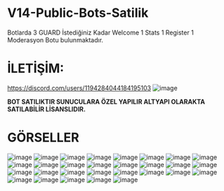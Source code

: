 # V14-Public-Bots-Satilik
Botlarda 3 GUARD
İstediğiniz Kadar Welcome
1 Stats
1 Register
1 Moderasyon Botu bulunmaktadır.
# İLETİŞİM:
https://discord.com/users/1194284044184195103
![image](https://github.com/EmdocsDev/V14-Public-Bots-Satilik/assets/161200256/57bdc6a8-945f-47b0-93ea-a39d0fd642d2)

**BOT SATILIKTIR SUNUCULARA ÖZEL YAPILIR ALTYAPI OLARAKTA SATILABİLİR LİSANSLIDIR.**

# GÖRSELLER
![image](https://github.com/EmdocsDev/V14-Public-Bots-Satilik/assets/161200256/783f58c0-2119-4084-b78b-537f2d313785)
![image](https://github.com/EmdocsDev/V14-Public-Bots-Satilik/assets/161200256/0efe8981-057f-49bd-90b4-387aa95d27c0)
![image](https://github.com/EmdocsDev/V14-Public-Bots-Satilik/assets/161200256/861c82ac-243a-447d-9a1c-2ed6917e7227)
![image](https://github.com/EmdocsDev/V14-Public-Bots-Satilik/assets/161200256/139a2187-8e9a-4084-8fda-47ab17908ecf)
![image](https://github.com/EmdocsDev/V14-Public-Bots-Satilik/assets/161200256/e0cb3980-56f7-41fa-a491-7bc9292e3efb)
![image](https://github.com/EmdocsDev/V14-Public-Bots-Satilik/assets/161200256/0f1d0d08-9fe7-45f7-9673-a9fedf9052c5)
![image](https://github.com/EmdocsDev/V14-Public-Bots-Satilik/assets/161200256/34fae327-a7a4-4f6d-8b14-51253292f586)
![image](https://github.com/EmdocsDev/V14-Public-Bots-Satilik/assets/161200256/a34ed761-2a5e-4ec3-a1f3-070e7583d823)
![image](https://github.com/EmdocsDev/V14-Public-Bots-Satilik/assets/161200256/38a7926f-a6e6-4035-8e51-24c25c8f4940)
![image](https://github.com/EmdocsDev/V14-Public-Bots-Satilik/assets/161200256/a1dd5adf-4808-4f81-9e32-4a5354eff920)
![image](https://github.com/EmdocsDev/V14-Public-Bots-Satilik/assets/161200256/32d80d34-b54b-4e4a-bf79-35b2481c1cac)
![image](https://github.com/EmdocsDev/V14-Public-Bots-Satilik/assets/161200256/b1a0ec5a-cda0-47c5-ad74-2c409e01ce4b)
![image](https://github.com/EmdocsDev/V14-Public-Bots-Satilik/assets/161200256/60db3b15-a86d-4141-ac2a-270c95904b9b)
![image](https://github.com/EmdocsDev/V14-Public-Bots-Satilik/assets/161200256/403099bd-ac97-4340-a21e-7139a2d6d433)
![image](https://github.com/EmdocsDev/V14-Public-Bots-Satilik/assets/161200256/43301560-28ea-40bd-ae4c-6ae10261e3c6)
![image](https://github.com/EmdocsDev/V14-Public-Bots-Satilik/assets/161200256/d708dad9-088e-48c2-9f19-a17411747442)
![image](https://github.com/EmdocsDev/V14-Public-Bots-Satilik/assets/161200256/b80ac839-9172-4c99-af7e-dc3dd6aa4fad)
![image](https://github.com/EmdocsDev/V14-Public-Bots-Satilik/assets/161200256/99cb824d-fd71-4628-8944-4520e9c3e6ad)
![image](https://github.com/EmdocsDev/V14-Public-Bots-Satilik/assets/161200256/96834179-9d02-47c7-9f04-a38ec5ddeeee)
![image](https://github.com/EmdocsDev/V14-Public-Bots-Satilik/assets/161200256/4ad3e55e-db45-4f2c-b168-850f49e9fa0d)
![image](https://github.com/EmdocsDev/V14-Public-Bots-Satilik/assets/161200256/673f7f9a-e25f-47f2-8382-12217aaff2cd)
![image](https://github.com/EmdocsDev/V14-Public-Bots-Satilik/assets/161200256/3fe3aa2d-420b-4e3b-858f-5a3458c0e3ba)
![image](https://github.com/EmdocsDev/V14-Public-Bots-Satilik/assets/161200256/7ed1e833-b157-4933-87fd-ae841b16fbcf)
![image](https://github.com/EmdocsDev/V14-Public-Bots-Satilik/assets/161200256/a53cdf4c-472d-4015-a49b-1013a1f7d3e9)
![image](https://github.com/EmdocsDev/V14-Public-Bots-Satilik/assets/161200256/896d5521-2ce1-4b11-b03f-80ad13b056ad)
![image](https://github.com/EmdocsDev/V14-Public-Bots-Satilik/assets/161200256/631abf8d-ebff-4ba9-96cd-3638db071f88)
![image](https://github.com/EmdocsDev/V14-Public-Bots-Satilik/assets/161200256/1d7b2a30-d002-4439-a003-191b652263f4)
![image](https://github.com/EmdocsDev/V14-Public-Bots-Satilik/assets/161200256/e5c00f86-6e80-4c04-9446-cf1db0cb1597)
![image](https://github.com/EmdocsDev/V14-Public-Bots-Satilik/assets/161200256/c0e8d27c-d7f8-4b15-8aa7-a004c671c162)






























